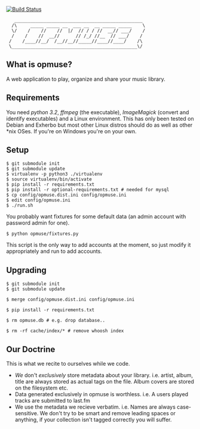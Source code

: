 [![Build Status](https://secure.travis-ci.org/opmuse/opmuse.png?branch=master)](http://travis-ci.org/inty/opmuse)

       ________________________________________________
      /\     _____ _____ __  ___ __  __ _____ _____    \
      \/    /    //    //  |/  // / / //  __// ___/    /
      /    /    //  __//      // /_/ //__  // ___/    /
     /    /____//__/  /__//__//_____//____//____/    /\
     \_______________________________________________\/

What is opmuse?
---------------

A web application to play, organize and share your music library.

Requirements
------------

You need *python 3.2*, *ffmpeg* (the executable), *ImageMagick* (convert and
identify executables) and a Linux environment. This has only been tested on
Debian and Exherbo but most other Linux distros should do as well as other \*nix
OSes. If you're on Windows you're on your own.

Setup
-----

    $ git submodule init
    $ git submodule update
    $ virtualenv -p python3 ./virtualenv
    $ source virtualenv/bin/activate
    $ pip install -r requirements.txt
    $ pip install -r optional-requirements.txt # needed for mysql
    $ cp config/opmuse.dist.ini config/opmuse.ini
    $ edit config/opmuse.ini
    $ ./run.sh

You probably want fixtures for some default data (an admin account with password
admin for one).

    $ python opmuse/fixtures.py

This script is the only way to add accounts at the moment, so just modify it
appropriately and run to add accounts.

Upgrading
---------

    $ git submodule init
    $ git submodule update

    $ merge config/opmuse.dist.ini config/opmuse.ini

    $ pip install -r requirements.txt

    $ rm opmuse.db # e.g. drop database..

    $ rm -rf cache/index/* # remove whoosh index

Our Doctrine
------------

This is what we recite to ourselves while we code.

  - *We* don't *exclusively* store metadata about your library.
    i.e. artist, album, title are always stored as actual tags on the file. Album covers are stored on the filesystem etc.
  - Data generated exclusively in opmuse is worthless.
    i.e. A users played tracks are submitted to last.fm
  - We use the metadata we recieve verbatim.
    i.e. Names are always case-sensitive. We don't try to be smart and remove leading spaces or anything, if your collection isn't tagged correctly you will suffer.

